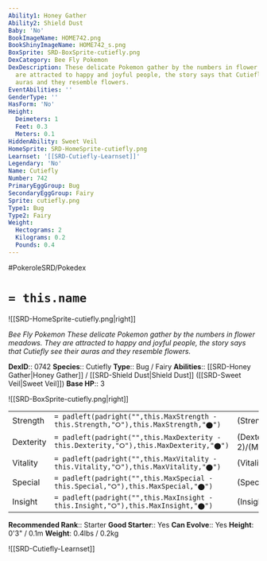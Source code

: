 ```yaml
---
Ability1: Honey Gather
Ability2: Shield Dust
Baby: 'No'
BookImageName: HOME742.png
BookShinyImageName: HOME742_s.png
BoxSprite: SRD-BoxSprite-cutiefly.png
DexCategory: Bee Fly Pokemon
DexDescription: These delicate Pokemon gather by the numbers in flower meadows. They
  are attracted to happy and joyful people, the story says that Cutiefly see their
  auras and they resemble flowers.
EventAbilities: ''
GenderType: ''
HasForm: 'No'
Height:
  Deimeters: 1
  Feet: 0.3
  Meters: 0.1
HiddenAbility: Sweet Veil
HomeSprite: SRD-HomeSprite-cutiefly.png
Learnset: '[[SRD-Cutiefly-Learnset]]'
Legendary: 'No'
Name: Cutiefly
Number: 742
PrimaryEggGroup: Bug
SecondaryEggGroup: Fairy
Sprite: cutiefly.png
Type1: Bug
Type2: Fairy
Weight:
  Hectograms: 2
  Kilograms: 0.2
  Pounds: 0.4
---
```


#PokeroleSRD/Pokedex

# `= this.name`

![[SRD-HomeSprite-cutiefly.png|right]]

*Bee Fly Pokemon*
*These delicate Pokemon gather by the numbers in flower meadows. They are attracted to happy and joyful people, the story says that Cutiefly see their auras and they resemble flowers.*

**DexID**:: 0742
**Species**:: Cutiefly
**Type**:: Bug / Fairy
**Abilities**:: [[SRD-Honey Gather|Honey Gather]] / [[SRD-Shield Dust|Shield Dust]] ([[SRD-Sweet Veil|Sweet Veil]])
**Base HP**:: 3

![[SRD-BoxSprite-cutiefly.png|right]]

|           |                                                                                        |                                          |
| --------- | -------------------------------------------------------------------------------------- | ---------------------------------------- |
| Strength  | `= padleft(padright("",this.MaxStrength - this.Strength,"⭘"),this.MaxStrength,"⬤")`    | (Strength::2)/(MaxStrength::4)   |
| Dexterity | `= padleft(padright("",this.MaxDexterity - this.Dexterity,"⭘"),this.MaxDexterity,"⬤")` | (Dexterity:: 2)/(MaxDexterity::5) |
| Vitality  | `= padleft(padright("",this.MaxVitality - this.Vitality,"⭘"),this.MaxVitality,"⬤")`    | (Vitality::1)/(MaxVitality::3)   |
| Special   | `= padleft(padright("",this.MaxSpecial - this.Special,"⭘"),this.MaxSpecial,"⬤")`       | (Special::2)/(MaxSpecial::4)     |
| Insight   | `= padleft(padright("",this.MaxInsight - this.Insight,"⭘"),this.MaxInsight,"⬤")`       | (Insight::1)/(MaxInsight::3)     |

**Recommended Rank**:: Starter
**Good Starter**:: Yes
**Can Evolve**:: Yes
**Height**: 0'3" / 0.1m
**Weight**: 0.4lbs / 0.2kg

![[SRD-Cutiefly-Learnset]]